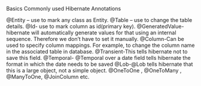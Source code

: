 Basics Commonly used Hibernate Annotations

@Entity – use to mark any class as Entity.
@Table – use to change the table details.
@Id- use to mark column as id(primary key).
@GeneratedValue- hibernate will automatically generate values for that using an internal sequence. Therefore we don’t have to set it manually.
@Column-Can be used to specify column mappings. For example, to change the column name in the associated table in database.
 @Transient-This tells hibernate not to save this field.
@Temporal- @Temporal over a date field tells hibernate the format in which the date needs to be saved
@Lob-@Lob tells hibernate that this is a large object, not a simple object.
@OneToOne ,  @OneToMany ,  @ManyToOne, @JoinColumn etc.
